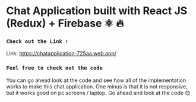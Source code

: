 # Chat Application built with React JS (Redux) + Firebase ⚛️ 🔥 

### `Check out the Link ⬇️`
Link: https://chatapplication-725aa.web.app/


### `Feel free to check out the code`
You can go ahead look at the code and see how all of the implementation works to make this chat application. 
One minus is that it is not responsive, but it works good on pc screens / laptop. Go ahead and look at the code 😊



